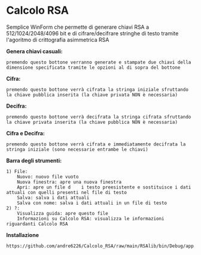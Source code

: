 # Calcolo RSA
Semplice WinForm che permette di generare chiavi RSA a 512/1024/2048/4096 bit e di cifrare/decifrare stringhe di testo tramite l'agoritmo di crittografia asimmetrica RSA

**Genera chiavi casuali:**

	premendo questo bottone verranno generate e stampate due chiavi della dimensione specificata tramite le opzioni al di sopra del bottone  

**Cifra:**  

	premendo questo bottone verrà cifrata la stringa iniziale sfruttando la chiave pubblica inserita (la chiave privata NON è necessaria)  
	
**Decifra:** 

	premendo questo bottone verrà decifrata la stringa cifrata sfruttando la chiave privata inserita (la chiave pubblica NON è necessaria)  
	
**Cifra e Decifra:** 

	premendo questo bottone verrà cifrata e immediatamente decifrata la stringa iniziale (sono necessarie entrambe le chiavi)  
	
	

**Barra degli strumenti:**

	1) File:
		Nuovo: nuovo file vuoto  
		Nuova finestra: apre una nuova finestra  
		Apri: apre un file d	i testo preesistente e sostituisce i dati attuali con quelli presenti nel file di testo  
		Salva: salva i dati attuali  
		Salva con nome: salva i dati attuali in un file di testo  
	2) ?:
		Visualizza guida: apre questo file  
		Informazioni su Calcolo RSA: visualizza le informazioni riguardanti Calcolo RSA  





**Installazione**

	https://github.com/andre6226/Calcolo_RSA/raw/main/RSAlib/bin/Debug/app.publish/RSA.exe
